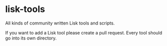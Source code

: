 # lisk-tools
All kinds of community written Lisk tools and scripts.

If you want to add a Lisk tool please create a pull request. Every tool should go into its own directory.
